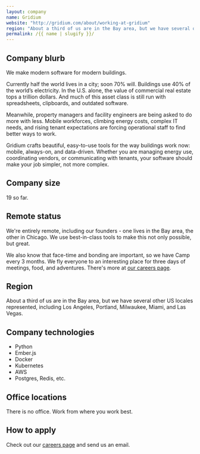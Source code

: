 ```yaml
---
layout: company
name: Gridium
website: "http://gridium.com/about/working-at-gridium"
region: "About a third of us are in the Bay area, but we have several other US locales represented, including Los Angeles, Portland, Milwaukee, Miami, and Las Vegas."
permalink: /{{ name | slugify }}/
---
```


## Company blurb

We make modern software for modern buildings.

Currently half the world lives in a city; soon 70% will. Buildings use 40% of the world’s electricity. In the U.S. alone, the value of commercial real estate tops a trillion dollars. And much of this asset class is still run with spreadsheets, clipboards, and outdated software.

Meanwhile, property managers and facility engineers are being asked to do more with less. Mobile workforces, climbing energy costs, complex IT needs, and rising tenant expectations are forcing operational staff to find better ways to work.

Gridium crafts beautiful, easy-to-use tools for the way buildings work now: mobile, always-on, and data-driven. Whether you are managing energy use, coordinating vendors, or communicating with tenants, your software should make your job simpler, not more complex.

## Company size

19 so far.

## Remote status

We're entirely remote, including our founders - one lives in the Bay area, the other in Chicago. We use best-in-class tools to make this not only possible, but great.

We also know that face-time and bonding are important, so we have Camp every 3 months. We fly everyone to an interesting place for three days of meetings, food, and adventures. There's more at [our careers page](http://gridium.com/about/working-at-gridium/).

## Region

About a third of us are in the Bay area, but we have several other US locales represented, including Los Angeles, Portland, Milwaukee, Miami, and Las Vegas.

## Company technologies

* Python
* Ember.js
* Docker
* Kubernetes
* AWS
* Postgres, Redis, etc.

## Office locations

There is no office. Work from where you work best.

## How to apply

Check out our [careers page](http://gridium.com/about/working-at-gridium/) and send us an email.